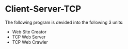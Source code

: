 # Client-Server-TCP

The following program is devided into the following 3 units:
 - Web Site Creator
 - TCP Web Server
 - TCP Web Crawler
